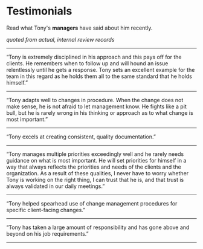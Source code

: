 # Testimonials
Read what Tony's <b>managers</b> have said about him recently. 

<i>quoted from actual, internal review records</i>

---
“Tony is extremely disciplined in his approach and this pays off for the clients. He remembers when to follow up and will hound an issue relentlessly until he gets a response. Tony sets an excellent example for the team in this regard as he holds them all to the same standard that he holds himself.” 

---
“Tony adapts well to changes in procedure. When the change does not make sense, he is not afraid to let management know. He fights like a pit bull, but he is rarely wrong in his thinking or approach as to what change is most important.” 

---
“Tony excels at creating consistent, quality documentation.”

---
“Tony manages multiple priorities exceedingly well and he rarely needs guidance on what is most important. He will set priorities for himself in a way that always reflects the priorities and needs of the clients and the organization. As a result of these qualities, I never have to worry whether Tony is working on the right thing, I can trust that he is, and that trust is always validated in our daily meetings.”

---
“Tony helped spearhead use of change management procedures for specific client-facing changes.”

---
“Tony has taken a large amount of responsibility and has gone above and beyond on his job requirements.”

---

